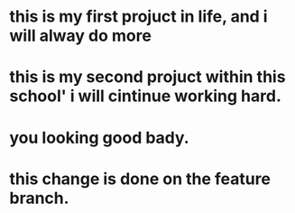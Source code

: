 # this is my first projuct in life, and i will alway do more
# this is my second projuct within this school' i will cintinue working hard.
# you looking good bady.
# this change is done on the feature branch.